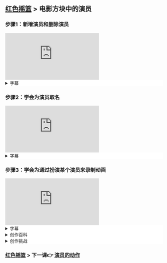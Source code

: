 ## [红色摇篮](https://keepwork.com/official/open/lessons/redanim/index) > 电影方块中的演员

### 步骤1：新增演员和删除演员

<div class="aspect-ratio">
  <iframe src="https://macros.keepwork.com/?projectId=1068699&capture=5.1"   frameborder="0" allowfullscreen="true"></iframe>
</div>

<details style="background-color:white">
  <summary>字幕</summary><p>

打开电影方块，咦？方老师自己好像也被添加成【演员】了。
使用鼠标【左】键点击方老师，这时方老师会被抬起。
将方老师移到【电影片段】的窗口外面，点击鼠标【左键】。
就可以把方老师从这个电影方块的演员中去除。
在原来方老师的位置，点击鼠标【左键】。
选择左数第一个【演员】图标，这时就会看见新的演员添加完成了。
使用同样的方法，添加第二至第五个演员吧！


</p></details>


### 步骤2：学会为演员取名

<div class="aspect-ratio">
  <iframe src="https://macros.keepwork.com/?projectId=1068699&capture=5.2"   frameborder="0" allowfullscreen="true"></iframe>
</div>

<details style="background-color:white">
  <summary>字幕</summary><p>

打开电影方块，使用鼠标【右键】选择左手边第一个穿红衣的演员。
点击鼠标【右键】，选择【重命名】
在输入窗中输入名称“boy1”，点击【确定】关闭菜单
将鼠标指针移到红衣演员身上，就可以看到角色的名字了


</p></details>

### 步骤3：学会为通过扮演某个演员来录制动画

<div class="aspect-ratio">
  <iframe src="https://macros.keepwork.com/?projectId=1068699&capture=5.3"   frameborder="0" allowfullscreen="true"></iframe>
</div>

<details style="background-color:white">
  <summary>字幕</summary><p>

打开电影方块，使用鼠标【右键】选择左手边第一个演员
点击【播放】按钮上方的【扮演录制】按钮
我们发现时间轴变成了红色，并且已经进入了录像的过程
下面就开始我们的表演吧！
将时间轴滑块回到初始的0毫秒，点击【播放】按钮可以观看刚才录制的表演。
将时间轴滑块拖动到需要不满意，想要重新录制的地方
点击键盘上的【R】键或是【扮演录制】按钮，重新录制。

</p></details>


<details style="background-color:white">
  <summary>创作百科</summary><p>

#### 南昌新四军军部旧址

![](https://api.keepwork.com/ts-storage/siteFiles/23269/raw#1665729337162image.png)
  
南昌新四军军部旧址，位于江西省南昌市西湖区象山南路119号，原为北洋军阀张勋的公馆，始建于民国四年(1915年),建筑风格为法式建筑,兼揉中国建筑的特色，内有两栋砖木结构楼房和一栋平房,还有花园、亭台、假山等。南昌新四军军部旧址是全国爱国主义教育示范基地，国家国防教育示范基地,全国人文社会科学普及基地，国家AAAA级景区，入选了第二批国家级抗战纪念设施、遗址名录、入选全国红色旅游经典景区名录。

#### 跑龙套


![](https://api.keepwork.com/ts-storage/siteFiles/23270/raw#1665729489779image.png)
跑龙套是一个汉语词语，原指戏曲中拿着旗子做兵卒的角色，后比喻在人手下做无关紧要的事，或专做跑腿、服务性工作;或起次要作用,充当配角。如今多用于电影里面的角色。跑龙套也称呼为群众演员、特约演员。龙套演员是由四个人组成一个单位(称为堂)，一般舞台上多用一堂或两堂，扮演剧中的侍从或兵卒，负责助威呐喊或烘托声势，用以表示人马众多，是一种以少见多的表演形式。之所以会称“龙套”,则是因为戏服上往往绣有龙纹之故。龙套演员必须要熟悉自己在舞台上的站位，以及各种常用的固定队形变化，另外也需熟悉各种齐唱的曲牌。
</p></details>

<details style="background-color:white">
  <summary>创作挑战</summary><p>

请下载Windows版\Mac版帕拉卡软件


</p></details>

### [红色摇篮](https://keepwork.com/official/open/lessons/redanim/index) > 下一课:point_right: [演员的动作](/official/open/lessons/redanim/6_1)
